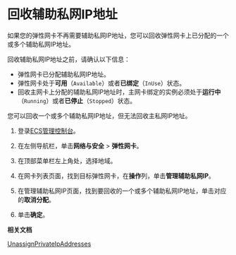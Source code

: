 # 回收辅助私网IP地址

如果您的弹性网卡不再需要辅助私网IP地址，您可以回收弹性网卡上已分配的一个或多个辅助私网IP地址。

回收辅助私网IP地址之前，请确认以下信息：

-   弹性网卡已分配辅助私网IP地址。
-   弹性网卡处于**可用**（`Available`）或者**已绑定**（`InUse`）状态。
-   回收主网卡上分配的辅助私网IP地址时，主网卡绑定的实例必须处于**运行中**（`Running`）或者**已停止**（`Stopped`）状态。

您可以回收一个或多个辅助私网IP地址，但无法回收主私网IP地址。

1.  登录[ECS管理控制台](https://ecs.console.aliyun.com)。

2.  在左侧导航栏，单击**网络与安全** \> **弹性网卡**。

3.  在顶部菜单栏左上角处，选择地域。

4.  在网卡列表页面，找到目标弹性网卡，在**操作**列，单击**管理辅助私网IP**。

5.  在管理辅助私网IP页面，找到要回收的一个或多个辅助私网IP地址，单击对应的**取消分配**。

6.  单击**确定**。


**相关文档**  


[UnassignPrivateIpAddresses](/intl.zh-CN/API参考/弹性网卡/UnassignPrivateIpAddresses.md)


